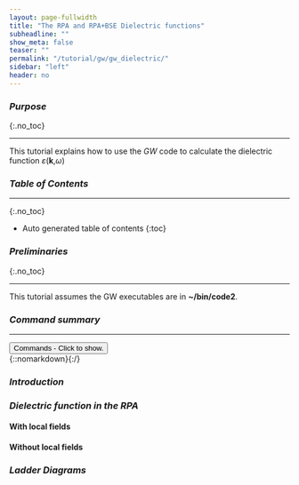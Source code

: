```yaml
---
layout: page-fullwidth
title: "The RPA and RPA+BSE Dielectric functions"
subheadline: ""
show_meta: false
teaser: ""
permalink: "/tutorial/gw/gw_dielectric/"
sidebar: "left"
header: no
---
```


### _Purpose_
{:.no_toc}
_____________________________________________________________

This tutorial explains how to use the _GW_ code to calculate the
dielectric function <i>&epsilon;</i>(<b>k</b>,<i>&omega;</i>)

### _Table of Contents_
_____________________________________________________________

{:.no_toc}
*  Auto generated table of contents
{:toc}


### _Preliminaries_
{:.no_toc}
_____________________________________________________________

This tutorial assumes the GW executables are in **~/bin/code2**.

### _Command summary_
________________________________________________________________________________________________
<div onclick="elm = document.getElementById('foobar'); if(elm.style.display == 'none') elm.style.display = 'block'; else elm.style.display = 'none';"><button type="button" class="button tiny radius">Commands - Click to show.</button></div>
{::nomarkdown}<div style="display:none;margin:0px 25px 0px 25px;"id="foobar">{:/}

Needs filling in

{::nomarkdown}</div>{:/}

### _Introduction_

### _Dielectric function in the RPA_

#### With local fields

#### Without local fields

### _Ladder Diagrams_

